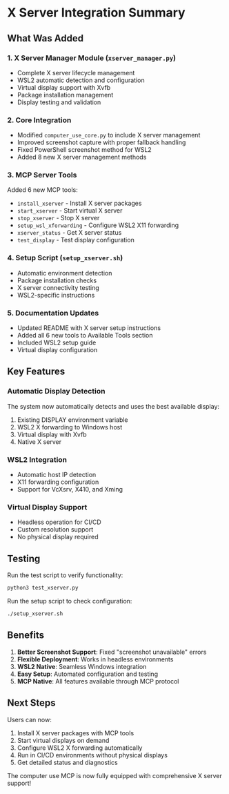 # X Server Integration Summary

## What Was Added

### 1. X Server Manager Module (`xserver_manager.py`)
- Complete X server lifecycle management
- WSL2 automatic detection and configuration
- Virtual display support with Xvfb
- Package installation management
- Display testing and validation

### 2. Core Integration
- Modified `computer_use_core.py` to include X server management
- Improved screenshot capture with proper fallback handling
- Fixed PowerShell screenshot method for WSL2
- Added 8 new X server management methods

### 3. MCP Server Tools
Added 6 new MCP tools:
- `install_xserver` - Install X server packages
- `start_xserver` - Start virtual X server
- `stop_xserver` - Stop X server
- `setup_wsl_xforwarding` - Configure WSL2 X11 forwarding
- `xserver_status` - Get X server status
- `test_display` - Test display configuration

### 4. Setup Script (`setup_xserver.sh`)
- Automatic environment detection
- Package installation checks
- X server connectivity testing
- WSL2-specific instructions

### 5. Documentation Updates
- Updated README with X server setup instructions
- Added all 6 new tools to Available Tools section
- Included WSL2 setup guide
- Virtual display configuration

## Key Features

### Automatic Display Detection
The system now automatically detects and uses the best available display:
1. Existing DISPLAY environment variable
2. WSL2 X forwarding to Windows host
3. Virtual display with Xvfb
4. Native X server

### WSL2 Integration
- Automatic host IP detection
- X11 forwarding configuration
- Support for VcXsrv, X410, and Xming

### Virtual Display Support
- Headless operation for CI/CD
- Custom resolution support
- No physical display required

## Testing

Run the test script to verify functionality:
```bash
python3 test_xserver.py
```

Run the setup script to check configuration:
```bash
./setup_xserver.sh
```

## Benefits

1. **Better Screenshot Support**: Fixed "screenshot unavailable" errors
2. **Flexible Deployment**: Works in headless environments
3. **WSL2 Native**: Seamless Windows integration
4. **Easy Setup**: Automated configuration and testing
5. **MCP Native**: All features available through MCP protocol

## Next Steps

Users can now:
1. Install X server packages with MCP tools
2. Start virtual displays on demand
3. Configure WSL2 X forwarding automatically
4. Run in CI/CD environments without physical displays
5. Get detailed status and diagnostics

The computer use MCP is now fully equipped with comprehensive X server support!